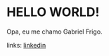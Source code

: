 # HELLO WORLD!
Opa, eu me chamo Gabriel Frigo.

links:
[linkedin](https://www.linkedin.com/in/gabriel-frigo-b6727b275/)

